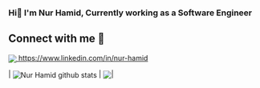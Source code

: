 ### Hi👋 I'm Nur Hamid, Currently working as a Software Engineer

## Connect with me 📝
<a href='https://www.linkedin.com/in/nur-hamid' target="blank"> <img align="center" src="https://img.shields.io/badge/LinkedIn-0077B5?style=for-the-badge&logo=linkedin&logoColor=white" /> https://www.linkedin.com/in/nur-hamid</a>

| <img align="center" src="https://github-readme-stats.vercel.app/api?username=nurhamidqq&show_icons=true&include_all_commits=true&theme=buefy&hide_border=true" alt="Nur Hamid github stats" /> | <img align="center" src="https://github-readme-stats.vercel.app/api/top-langs/?username=nurhamidqq&layout=compact&theme=buefy&hide_border=true" />|
